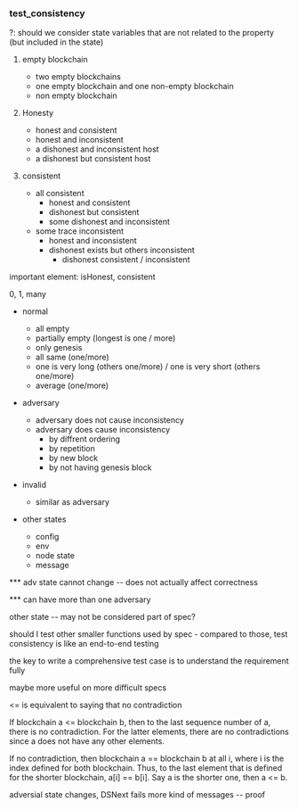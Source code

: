 ### test_consistency
?: should we consider state variables that are not related to the property (but included in the state)

1. empty blockchain
    * two empty blockchains
    * one empty blockchain and one non-empty blockchain
    * non empty blockchain

2. Honesty
    * honest and consistent
    * honest and inconsistent
    * a dishonest and inconsistent host
    * a dishonest but consistent host

3. consistent
    * all consistent
        * honest and consistent
        * dishonest but consistent
        * some dishonest and inconsistent
    * some trace inconsistent
        * honest and inconsistent
        * dishonest exists but others inconsistent
            * dishonest consistent / inconsistent


important element: isHonest, consistent

0, 1, many

* normal
    * all empty
    * partially empty (longest is one / more)
    * only genesis
    * all same (one/more)
    * one is very long (others one/more) / one is very short (others one/more)
    * average (one/more)


* adversary
    * adversary does not cause inconsistency
    * adversary does cause inconsistency
        * by diffrent ordering
        * by repetition
        * by new block
        * by not having genesis block

* invalid
    * similar as adversary
    
* other states
    * config
    * env
    * node state
    * message




*** adv state cannot change -- does not actually affect correctness

*** can have more than one adversary

other state -- may not be considered part of spec?

should I test other smaller functions used by spec
    - compared to those, test consistency is like an end-to-end testing


the key to write a comprehensive test case is to understand the requirement fully

maybe more useful on more difficult specs



<= is equivalent to saying that no contradiction

If blockchain a <= blockchain b, then to the last sequence number of a, there is no contradiction. For the latter elements, there are no contradictions since a does not have any other elements.

If no contradiction, then blockchain a == blockchain b at all i, where i is the index defined for both blockchain. Thus, to the last element that is defined for the shorter blockchain, a[i] == b[i]. Say a is the shorter one, then a <= b.


adversial state changes, DSNext fails
more kind of messages -- proof 